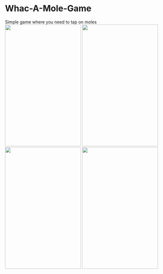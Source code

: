 # Whac-A-Mole-Game
Simple game where you need to tap on moles
<img src="https://user-images.githubusercontent.com/93306725/224538918-7fc45197-c13c-4347-ba01-af5a4146978e.jpeg" width="250" height="400"/>
<img src="https://user-images.githubusercontent.com/93306725/224538920-9946db19-08a4-4b9b-b436-37aba31632d8.jpg" width="250" height="400"/>
<img src="https://user-images.githubusercontent.com/93306725/224538922-9939fa31-4cd5-42c4-8942-279d515cb93c.jpeg" width="250" height="400"/>
<img src="https://user-images.githubusercontent.com/93306725/224538923-f74a5221-803e-4d2c-8c45-23f82ed48663.jpeg" width="250" height="400"/>
